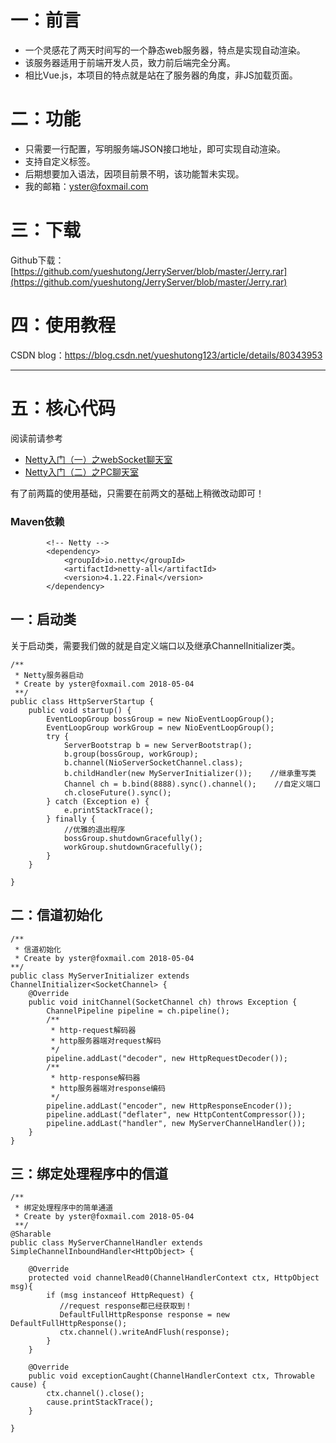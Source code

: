 # 一：前言
- 一个灵感花了两天时间写的一个静态web服务器，特点是实现自动渲染。
- 该服务器适用于前端开发人员，致力前后端完全分离。
-  相比Vue.js，本项目的特点就是站在了服务器的角度，非JS加载页面。
# 二：功能
- 只需要一行配置，写明服务端JSON接口地址，即可实现自动渲染。
- 支持自定义标签。
- 后期想要加入语法，因项目前景不明，该功能暂未实现。
- 我的邮箱：yster@foxmail.com

# 三：下载
Github下载：[https://github.com/yueshutong/JerryServer/blob/master/Jerry.rar](https://github.com/yueshutong/JerryServer/blob/master/Jerry.rar)


# 四：使用教程
CSDN blog：https://blog.csdn.net/yueshutong123/article/details/80343953


----------
# 五：核心代码

阅读前请参考

- [Netty入门（一）之webSocket聊天室](https://blog.csdn.net/yueshutong123/article/details/79439773)
- [Netty入门（二）之PC聊天室](https://blog.csdn.net/yueshutong123/article/details/79440054)

有了前两篇的使用基础，只需要在前两文的基础上稍微改动即可！

### Maven依赖

```
        <!-- Netty -->
        <dependency>
            <groupId>io.netty</groupId>
            <artifactId>netty-all</artifactId>
            <version>4.1.22.Final</version>
        </dependency>
```



## 一：启动类

关于启动类，需要我们做的就是自定义端口以及继承ChannelInitializer类。

```
/**
 * Netty服务器启动
 * Create by yster@foxmail.com 2018-05-04
 **/
public class HttpServerStartup {
    public void startup() {
        EventLoopGroup bossGroup = new NioEventLoopGroup();
        EventLoopGroup workGroup = new NioEventLoopGroup();
        try {
            ServerBootstrap b = new ServerBootstrap();
            b.group(bossGroup, workGroup);
            b.channel(NioServerSocketChannel.class);
            b.childHandler(new MyServerInitializer());    //继承重写类
            Channel ch = b.bind(8888).sync().channel();    //自定义端口
            ch.closeFuture().sync();
        } catch (Exception e) {
            e.printStackTrace();
        } finally {
            //优雅的退出程序
            bossGroup.shutdownGracefully();
            workGroup.shutdownGracefully();
        }
    }

}  
```



## 二：信道初始化

```
/**
 * 信道初始化
 * Create by yster@foxmail.com 2018-05-04
**/
public class MyServerInitializer extends ChannelInitializer<SocketChannel> {
	@Override
	public void initChannel(SocketChannel ch) throws Exception {
        ChannelPipeline pipeline = ch.pipeline();  
        /** 
         * http-request解码器 
         * http服务器端对request解码 
         */  
        pipeline.addLast("decoder", new HttpRequestDecoder());  
        /** 
         * http-response解码器 
         * http服务器端对response编码 
         */  
        pipeline.addLast("encoder", new HttpResponseEncoder());  
        pipeline.addLast("deflater", new HttpContentCompressor());  
        pipeline.addLast("handler", new MyServerChannelHandler());  
	}
}
```



## 三：绑定处理程序中的信道

```
/**
 * 绑定处理程序中的简单通道
 * Create by yster@foxmail.com 2018-05-04
 **/
@Sharable
public class MyServerChannelHandler extends SimpleChannelInboundHandler<HttpObject> {

	@Override
	protected void channelRead0(ChannelHandlerContext ctx, HttpObject msg){
		if (msg instanceof HttpRequest) {
		   //request response都已经获取到！
		   DefaultFullHttpResponse response = new DefaultFullHttpResponse();
		   ctx.channel().writeAndFlush(response);
		}
	}

	@Override
	public void exceptionCaught(ChannelHandlerContext ctx, Throwable cause) {
		ctx.channel().close();
		cause.printStackTrace();
	}

}

```
